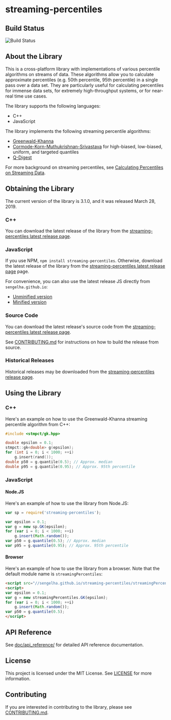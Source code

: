 # streaming-percentiles

## Build Status

![Build Status](https://github.com/sengelha/streaming-percentiles/actions/workflows/ci.yml/badge.svg)

## About the Library

This is a cross-platform library with implementations of various
percentile algorithms on streams of data.  These algorithms allow
you to calculate approximate percentiles (e.g. 50th percentile,
95th percentile) in a single pass over a data set.
They are particularly useful for calculating percentiles for
immense data sets, for extremely high-throughput systems, or
for near-real time use cases.

The library supports the following languages:

- C++
- JavaScript

The library implements the following streaming percentile algorithms:

- [Greenwald-Khanna](doc/methodology/GK01.pdf)
- [Cormode-Korn-Muthukrishnan-Srivastava](doc/methodology/CKMS05.pdf) for high-biased, low-biased, uniform, and targeted quantiles
- [Q-Digest](doc/methodology/q-digest.pdf)

For more background on streaming
percentiles, see [Calculating Percentiles on Streaming
Data](//www.stevenengelhardt.com/postseries/calculating-percentiles-on-streaming-data/).

## Obtaining the Library

The current version of the library is 3.1.0, and it was released
March 28, 2019.

### C++

You can download the latest release of the library from the
[streaming-percentiles latest release
page](//github.com/sengelha/streaming-percentiles-cpp/releases/latest).

### JavaScript

If you use NPM, `npm install streaming-percentiles`. Otherwise, download
the latest release of the library from the [streaming-percentiles latest
release
page](//github.com/sengelha/streaming-percentiles-cpp/releases/latest)
page.

For convenience, you can also use the latest release JS directly
from `sengelha.github.io`:

- [Unminified version](//sengelha.github.io/streaming-percentiles/streamingPercentiles.v1.js)
- [Minified version](//sengelha.github.io/streaming-percentiles/streamingPercentiles.v1.min.js)

### Source Code

You can download the latest release's source code from the
[streaming-percentiles latest release
page](//github.com/sengelha/streaming-percentiles-cpp/releases/latest).

See [CONTRIBUTING.md](CONTRIBUTING.md) for instructions on how to build the release from
source.

### Historical Releases

Historical releases may be downloaded from the [streaming-percentiles release page](//github.com/sengelha/streaming-percentiles/releases).

## Using the Library

### C++

Here's an example on how to use the Greenwald-Khanna streaming
percentile algorithm from C++:

```cpp
#include <stmpct/gk.hpp>

double epsilon = 0.1;
stmpct::gk<double> g(epsilon);
for (int i = 0; i < 1000; ++i)
    g.insert(rand());
double p50 = g.quantile(0.5); // Approx. median
double p95 = g.quantile(0.95); // Approx. 95th percentile
```

### JavaScript

#### Node.JS

Here's an example of how to use the library from Node.JS:
```javascript
var sp = require('streaming-percentiles');

var epsilon = 0.1;
var g = new sp.GK(epsilon);
for (var i = 0; i < 1000; ++i)
    g.insert(Math.random());
var p50 = g.quantile(0.5); // Approx. median
var p95 = g.quantile(0.95); // Approx. 95th percentile
```

#### Browser

Here's an example of how to use the library from a browser.  Note that the
default module name is `streamingPercentiles`:
```html
<script src="//sengelha.github.io/streaming-percentiles/streamingPercentiles.v1.min.js"></script>
<script>
var epsilon = 0.1;
var g = new streamingPercentiles.GK(epsilon);
for (var i = 0; i < 1000; ++i)
    g.insert(Math.random());
var p50 = g.quantile(0.5);
</script>
```

## API Reference

See [doc/api_reference/](doc/api_reference/index.md) for detailed API reference documentation.

## License

This project is licensed under the MIT License.  See
[LICENSE](LICENSE) for more information.

## Contributing

If you are interested in contributing to the library, please see
[CONTRIBUTING.md](CONTRIBUTING.md).
